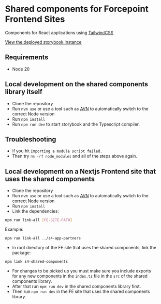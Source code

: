 # Shared components for Forcepoint Frontend Sites

Components for React applications using [TailwindCSS](https://tailwindcss.com/)

[View the deployed storybook instance](https://main--64d42666175ed1920d3d7701.chromatic.com)

## Requirements

- Node 20

## Local development on the shared components library itself

- Clone the repository
- Run `nvm use` or use a tool such as [AVN](https://github.com/wbyoung/avn) to
automatically switch to the correct Node version
- Run `npm install`
- Run `npm run dev` to start storybook and the Typescript compiler.

## Troubleshooting

- If you hit `Importing a module script failed.`
- Then try `rm -rf node_modules` and all of the steps above again.

## Local development on a Nextjs Frontend site that uses the shared components

- Clone the repository
- Run `nvm use` or use a tool such as [AVN](https://github.com/wbyoung/avn) to
automatically switch to the correct Node version
- Run `npm install`
- Link the dependencies:

```bash
npm run link-all [FE-SITE-PATH]
```

Example:

```bash
npm run link-all ../s4-app-partners
```

- In root directory of the FE site that uses the shared components, link the package:

```bash
npm link s4-shared-components
```

- For changes to be picked up you must make sure you include exports for any new
components in the `index.ts` file in the `src` of the shared components library.
- After that run `npm run dev` in the shared components library first.
- Then run `npm run dev` in the FE site that uses the shared components library.
